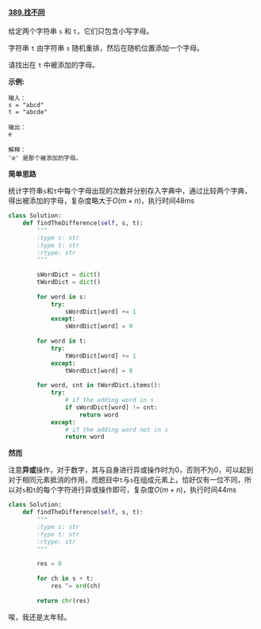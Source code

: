 #### [389.找不同](https://leetcode-cn.com/problems/find-the-difference/)

给定两个字符串 ```s``` 和 ```t```，它们只包含小写字母。

字符串 ```t``` 由字符串 ```s``` 随机重排，然后在随机位置添加一个字母。

请找出在 ```t``` 中被添加的字母。

 

**示例:**

```
输入：
s = "abcd"
t = "abcde"

输出：
e

解释：
'e' 是那个被添加的字母。
```

**简单思路**

统计字符串```s```和```t```中每个字母出现的次数并分别存入字典中，通过比较两个字典，得出被添加的字母，复杂度略大于$O(m+n)$，执行时间48ms

```python
class Solution:
    def findTheDifference(self, s, t):
        """
        :type s: str
        :type t: str
        :rtype: str
        """
           
        sWordDict = dict()
        tWordDict = dict()
        
        for word in s:
            try:
                sWordDict[word] += 1
            except:
                sWordDict[word] = 0
                
        for word in t:
            try:
                tWordDict[word] += 1
            except:
                tWordDict[word] = 0
        
        for word, cnt in tWordDict.items():
            try:
                # if the adding word in s
                if sWordDict[word] != cnt:
                    return word
            except:
                # if the adding word not in s
                return word
```

**然而**

注意**异或**操作，对于数字，其与自身进行异或操作时为0，否则不为0，可以起到对于相同元素抵消的作用，而题目中```t```与```s```在组成元素上，恰好仅有一位不同，所以对```s```和```t```的每个字符进行异或操作即可，复杂度$O(m+n)$，执行时间44ms

```python
class Solution:
    def findTheDifference(self, s, t):
        """
        :type s: str
        :type t: str
        :rtype: str
        """
        
        res = 0
        
        for ch in s + t:
            res ^= ord(ch)
        
        return chr(res)
```

唉，我还是太年轻。